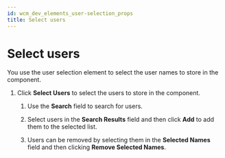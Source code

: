 ```yaml
---
id: wcm_dev_elements_user-selection_props
title: Select users
---
```


# Select users


You use the user selection element to select the user names to store in the component.

1.  Click **Select Users** to select the users to store in the component.

    1.  Use the **Search** field to search for users.

    2.  Select users in the **Search Results** field and then click **Add** to add them to the selected list.

    3.  Users can be removed by selecting them in the **Selected Names** field and then clicking **Remove Selected Names**.


